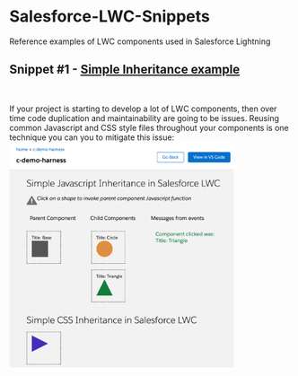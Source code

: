 # Salesforce-LWC-Snippets
Reference examples of LWC components used in Salesforce Lightning


<h2>Snippet #1 - <a href="https://github.com/andrewwhitten/Salesforce-LWC-Snippets/tree/main/Inheritance">Simple Inheritance example</a></h2>

<br>

If your project is starting to develop a lot of LWC components, then over time code duplication and maintainability are going to be issues. Reusing common Javascript and CSS style files throughout your components is one technique you can you to mitigate this issue:
<br>
<img src="https://github.com/andrewwhitten/Salesforce-LWC-Snippets/blob/main/Media/LWC-cropped.png" width=400px></img>
